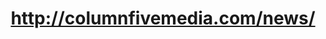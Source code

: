 ---
layout: post
title: http://columnfivemedia.com/news/
image: columnfivemedia.comnews-2011-11-16-clipped.png
---